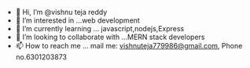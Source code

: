 - 👋 Hi, I’m @vishnu teja reddy
- 👀 I’m interested in ...web development
- 🌱 I’m currently learning ... javascript,nodejs,Express
- 💞️ I’m looking to collaborate with ...MERN stack developers 
- 📫 How to reach me ... mail me: vishnuteja779986@gmail.com, Phone no.6301203873

<!---
vishnu630/vishnu630 is a ✨ special ✨ repository because its `README.md` (this file) appears on your GitHub profile.
You can click the Preview link to take a look at your changes.
--->
